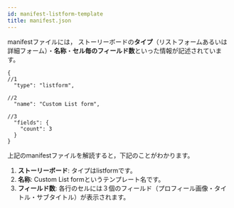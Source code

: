 ```yaml
---
id: manifest-listform-template
title: manifest.json
---
```

manifestファイルには， ストーリーボードの**タイプ**（リストフォームあるいは詳細フォーム）・**名称**・**セル毎のフィールド数**といった情報が記述されています。

    {
    //1
      "type": "listform",
    
    //2
      "name": "Custom List form",
    
    //3
      "fields": {
        "count": 3
      }
    }
    
    

上記のmanifestファイルを解読すると，下記のことがわかります。

1. **ストーリーボード**: タイプはlistformです。
2. **名称**: Custom List formというテンプレート名です。
3. **フィールド数**: 各行のセルには３個のフィールド（プロフィール画像・タイトル・サブタイトル）が表示されます。